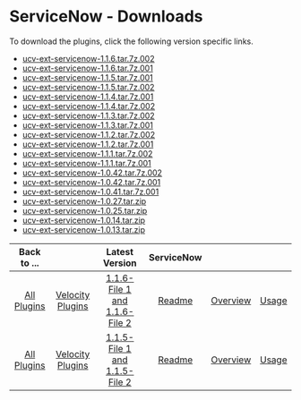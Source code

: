 
# ServiceNow - Downloads

To download the plugins, click the following version specific links.


- [ucv-ext-servicenow-1.1.6.tar.7z.002](https://raw.githubusercontent.com/UrbanCode/IBM-UCV-PLUGINS/main/files/ucv-ext-servicenow/ucv-ext-servicenow%3A1.1.6.tar.7z.002)
- [ucv-ext-servicenow-1.1.6.tar.7z.001](https://raw.githubusercontent.com/UrbanCode/IBM-UCV-PLUGINS/main/files/ucv-ext-servicenow/ucv-ext-servicenow%3A1.1.6.tar.7z.001)
- [ucv-ext-servicenow-1.1.5.tar.7z.001](https://raw.githubusercontent.com/UrbanCode/IBM-UCV-PLUGINS/main/files/ucv-ext-servicenow/ucv-ext-servicenow%3A1.1.5.tar.7z.001)
- [ucv-ext-servicenow-1.1.5.tar.7z.002](https://raw.githubusercontent.com/UrbanCode/IBM-UCV-PLUGINS/main/files/ucv-ext-servicenow/ucv-ext-servicenow%3A1.1.5.tar.7z.002)
- [ucv-ext-servicenow-1.1.4.tar.7z.001](https://raw.githubusercontent.com/UrbanCode/IBM-UCV-PLUGINS/main/files/ucv-ext-servicenow/ucv-ext-servicenow%3A1.1.4.tar.7z.001)
- [ucv-ext-servicenow-1.1.4.tar.7z.002](https://raw.githubusercontent.com/UrbanCode/IBM-UCV-PLUGINS/main/files/ucv-ext-servicenow/ucv-ext-servicenow%3A1.1.4.tar.7z.002)
- [ucv-ext-servicenow-1.1.3.tar.7z.002](https://raw.githubusercontent.com/UrbanCode/IBM-UCV-PLUGINS/main/files/ucv-ext-servicenow/ucv-ext-servicenow%3A1.1.3.tar.7z.002)
- [ucv-ext-servicenow-1.1.3.tar.7z.001](https://raw.githubusercontent.com/UrbanCode/IBM-UCV-PLUGINS/main/files/ucv-ext-servicenow/ucv-ext-servicenow%3A1.1.3.tar.7z.001)
- [ucv-ext-servicenow-1.1.2.tar.7z.002](https://raw.githubusercontent.com/UrbanCode/IBM-UCV-PLUGINS/main/files/ucv-ext-servicenow/ucv-ext-servicenow%3A1.1.2.tar.7z.002)
- [ucv-ext-servicenow-1.1.2.tar.7z.001](https://raw.githubusercontent.com/UrbanCode/IBM-UCV-PLUGINS/main/files/ucv-ext-servicenow/ucv-ext-servicenow%3A1.1.2.tar.7z.001)
- [ucv-ext-servicenow-1.1.1.tar.7z.002](https://raw.githubusercontent.com/UrbanCode/IBM-UCV-PLUGINS/main/files/ucv-ext-servicenow/ucv-ext-servicenow%3A1.1.1.tar.7z.002)
- [ucv-ext-servicenow-1.1.1.tar.7z.001](https://raw.githubusercontent.com/UrbanCode/IBM-UCV-PLUGINS/main/files/ucv-ext-servicenow/ucv-ext-servicenow%3A1.1.1.tar.7z.001)
- [ucv-ext-servicenow-1.0.42.tar.7z.002](https://raw.githubusercontent.com/UrbanCode/IBM-UCV-PLUGINS/main/files/ucv-ext-servicenow/ucv-ext-servicenow%3A1.0.42.tar.7z.002)
- [ucv-ext-servicenow-1.0.42.tar.7z.001](https://raw.githubusercontent.com/UrbanCode/IBM-UCV-PLUGINS/main/files/ucv-ext-servicenow/ucv-ext-servicenow%3A1.0.42.tar.7z.001)
- [ucv-ext-servicenow-1.0.41.tar.7z.001](https://raw.githubusercontent.com/UrbanCode/IBM-UCV-PLUGINS/main/files/ucv-ext-servicenow/ucv-ext-servicenow%3A1.0.41.tar.7z.001)
- [ucv-ext-servicenow-1.0.27.tar.zip](https://raw.githubusercontent.com/UrbanCode/IBM-UCV-PLUGINS/main/files/ucv-ext-servicenow/ucv-ext-servicenow-1.0.27.tar.zip)
- [ucv-ext-servicenow-1.0.25.tar.zip](https://raw.githubusercontent.com/UrbanCode/IBM-UCV-PLUGINS/main/files/ucv-ext-servicenow/ucv-ext-servicenow-1.0.25.tar.zip)
- [ucv-ext-servicenow-1.0.14.tar.zip](https://raw.githubusercontent.com/UrbanCode/IBM-UCV-PLUGINS/main/files/ucv-ext-servicenow/ucv-ext-servicenow-1.0.14.tar.zip)
- [ucv-ext-servicenow-1.0.13.tar.zip](https://raw.githubusercontent.com/UrbanCode/IBM-UCV-PLUGINS/main/files/ucv-ext-servicenow/ucv-ext-servicenow-1.0.13.tar.zip)

|Back to ...||Latest Version|ServiceNow |||
| :---: | :---: | :---: | :---: | :---: | :---: |
|[All Plugins](../../index.md)|[Velocity Plugins](../README.md)|[1.1.6-File 1 ](https://raw.githubusercontent.com/UrbanCode/IBM-UCV-PLUGINS/main/files/ucv-ext-servicenow/ucv-ext-servicenow%3A1.1.6.tar.7z.001)[and 1.1.6-File 2](https://raw.githubusercontent.com/UrbanCode/IBM-UCV-PLUGINS/main/files/ucv-ext-servicenow/ucv-ext-servicenow%3A1.1.6.tar.7z.002)|[Readme](README.md)|[Overview](overview.md)|[Usage](usage.md)|
|[All Plugins](../../index.md)|[Velocity Plugins](../README.md)|[1.1.5-File 1 ](https://raw.githubusercontent.com/UrbanCode/IBM-UCV-PLUGINS/main/files/ucv-ext-servicenow/ucv-ext-servicenow%3A1.1.5.tar.7z.001)[and 1.1.5-File 2](https://raw.githubusercontent.com/UrbanCode/IBM-UCV-PLUGINS/main/files/ucv-ext-servicenow/ucv-ext-servicenow%3A1.1.5.tar.7z.002)|[Readme](README.md)|[Overview](overview.md)|[Usage](usage.md)|
